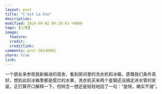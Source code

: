 ```yaml
---
layout: post
title: "C'est La Vie"
description: 
modified: 2014-09-02 09:18:43 +0800
tags: [心情]
image:
  feature: 
  credit: 
  creditlink: 
comments: post-20140902
share: true
link: 
---
```


一个朋友来参观我新搬进的宿舍，看到房间里的洗衣机和冰箱，感慨我们条件真好。想到此刻冰箱里都是腐烂的水果，洗衣机买来两个星期还没搞定进水管的安装，正打算开口解释一下，但转念一想还是轻轻地回了一句：“是呀，确实不错”。
